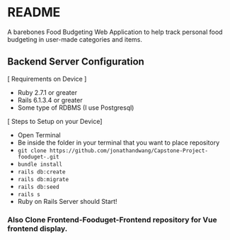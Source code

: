 # README

A barebones Food Budgeting Web Application to help track personal food budgeting in user-made categories and items. 

## Backend Server Configuration 

[ Requirements on Device ]
- Ruby 2.7.1 or greater
- Rails 6.1.3.4 or greater
- Some type of RDBMS (I use Postgresql)

[ Steps to Setup on your Device]
- Open Terminal 
- Be inside the folder in your terminal that you want to place repository
- `git clone https://github.com/jonathandwang/Capstone-Project-fooduget-.git`
- `bundle install`
- `rails db:create `
- `rails db:migrate`
- `rails db:seed`
- `rails s`
- Ruby on Rails Server should Start!


### Also Clone Frontend-Fooduget-Frontend repository for Vue frontend display. 
